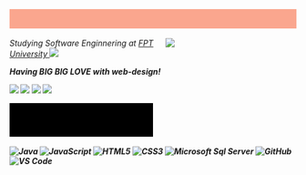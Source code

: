 <img src="https://github.com/nguyenlamthuyphuong25/nguyenlamthuyphuong25/blob/main/intro.gif"></h2>

<img align='right' src="https://media.giphy.com/media/ieyl9zmCjO4b4t6qoY/giphy.gif" width="230">

<p><em>Studying Software Enginnering at <a target="_blank" href="https://hcmuni.fpt.edu.vn/">FPT University </a><img src="https://media.giphy.com/media/fYSnHlufseco8Fh93Z/giphy.gif" width="30"></p>
  <p><strong>Having BIG BIG LOVE with web-design!</p>


[![](https://img.shields.io/badge/LinkedIn-PhuongNLT130201-blue)](https://www.linkedin.com/in/PhuongNLT130201/)
[![](https://img.shields.io/badge/Gmail-nguyenlamthuyphuong25@gmail.com-red)](mailto:nguyenlamthuyphuong25@gmail.com)
[![](https://img.shields.io/badge/GitHub-nguyenlamthuyphuong25-yellow)](https://github.com/nguyenlamthuyphuong25)
[![](https://img.shields.io/badge/Facebook-PhuongNLT.1302-yellow)](https://www.facebook.com/PhuongNLT.1302/)
  
<img src="https://github.com/nguyenlamthuyphuong25/nguyenlamthuyphuong25/blob/main/Title.gif">
    
![Java](http://img.shields.io/badge/-Java-5B4638?style=flat-square&logo=java&logoColor=ffffff)
![JavaScript](https://img.shields.io/badge/-JavaScript-%23F7DF1C?style=flat-square&logo=javascript&logoColor=000000&labelColor=%23F7DF1C&color=%23FFCE5A)
![HTML5](https://img.shields.io/badge/-HTML5-%23E44D27?style=flat-square&logo=html5&logoColor=ffffff)
![CSS3](https://img.shields.io/badge/-CSS3-%231572B6?style=flat-square&logo=css3)
![Microsoft Sql Server](https://img.shields.io/badge/-Sql%20Server-CC2927?style=flat-square&logo=microsoft-sql-server&logoColor=ffffff)
![GitHub](https://img.shields.io/badge/-GitHub-181717?style=flat-square&logo=github)
![VS Code](http://img.shields.io/badge/-VS%20Code-007ACC?style=flat-square&logo=visual-studio-code&logoColor=ffffff)


